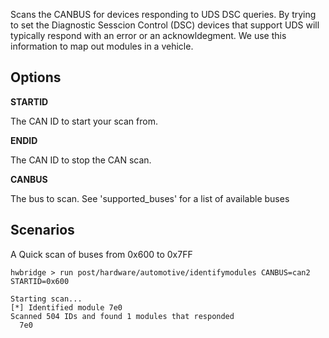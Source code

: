 Scans the CANBUS for devices responding to UDS DSC queries.  By trying to set
the Diagnostic Sesscion Control (DSC) devices that support UDS will typically respond
with an error or an acknowldegment.  We use this information to map out modules in a vehicle.

## Options

  **STARTID**

  The CAN ID to start your scan from.

  **ENDID**

  The CAN ID to stop the CAN scan.

  **CANBUS**

  The bus to scan.  See 'supported_buses' for a list of available buses

## Scenarios

  A Quick scan of buses from 0x600 to 0x7FF

```
hwbridge > run post/hardware/automotive/identifymodules CANBUS=can2 STARTID=0x600

Starting scan...
[*] Identified module 7e0
Scanned 504 IDs and found 1 modules that responded
  7e0
```

